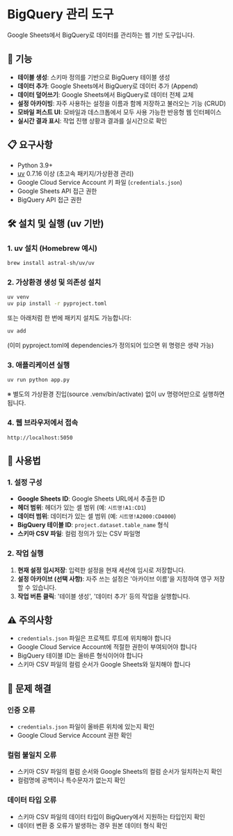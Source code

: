 # BigQuery 관리 도구

Google Sheets에서 BigQuery로 데이터를 관리하는 웹 기반 도구입니다.

## 🚀 기능

- **테이블 생성**: 스키마 정의를 기반으로 BigQuery 테이블 생성
- **데이터 추가**: Google Sheets에서 BigQuery로 데이터 추가 (Append)
- **데이터 덮어쓰기**: Google Sheets에서 BigQuery로 데이터 전체 교체
- **설정 아카이빙**: 자주 사용하는 설정을 이름과 함께 저장하고 불러오는 기능 (CRUD)
- **모바일 퍼스트 UI**: 모바일과 데스크톱에서 모두 사용 가능한 반응형 웹 인터페이스
- **실시간 결과 표시**: 작업 진행 상황과 결과를 실시간으로 확인

## 📋 요구사항

- Python 3.9+
- [uv](https://github.com/astral-sh/uv) 0.7.16 이상 (초고속 패키지/가상환경 관리)
- Google Cloud Service Account 키 파일 (`credentials.json`)
- Google Sheets API 접근 권한
- BigQuery API 접근 권한

## 🛠️ 설치 및 실행 (uv 기반)

### 1. uv 설치 (Homebrew 예시)
```bash
brew install astral-sh/uv/uv
```

### 2. 가상환경 생성 및 의존성 설치
```bash
uv venv
uv pip install -r pyproject.toml
```

또는 아래처럼 한 번에 패키지 설치도 가능합니다:
```bash
uv add
```
(이미 pyproject.toml에 dependencies가 정의되어 있으면 위 명령은 생략 가능)

### 3. 애플리케이션 실행
```bash
uv run python app.py
```

※ 별도의 가상환경 진입(source .venv/bin/activate) 없이 uv 명령어만으로 실행하면 됩니다.

### 4. 웹 브라우저에서 접속
```
http://localhost:5050
```

## 📝 사용법

### 1. 설정 구성
- **Google Sheets ID**: Google Sheets URL에서 추출한 ID
- **헤더 범위**: 헤더가 있는 셀 범위 (예: `시트명!A1:CD1`)
- **데이터 범위**: 데이터가 있는 셀 범위 (예: `시트명!A2000:CD4000`)
- **BigQuery 테이블 ID**: `project.dataset.table_name` 형식
- **스키마 CSV 파일**: 컬럼 정의가 있는 CSV 파일명

### 2. 작업 실행
1.  **현재 설정 임시저장**: 입력한 설정을 현재 세션에 임시로 저장합니다.
2.  **설정 아카이브 (선택 사항)**: 자주 쓰는 설정은 '아카이브 이름'을 지정하여 영구 저장할 수 있습니다.
3.  **작업 버튼 클릭**: '테이블 생성', '데이터 추가' 등의 작업을 실행합니다.


## ⚠️ 주의사항

- `credentials.json` 파일은 프로젝트 루트에 위치해야 합니다
- Google Cloud Service Account에 적절한 권한이 부여되어야 합니다
- BigQuery 테이블 ID는 올바른 형식이어야 합니다
- 스키마 CSV 파일의 컬럼 순서가 Google Sheets와 일치해야 합니다

## 🐛 문제 해결

### 인증 오류
- `credentials.json` 파일이 올바른 위치에 있는지 확인
- Google Cloud Service Account 권한 확인

### 컬럼 불일치 오류
- 스키마 CSV 파일의 컬럼 순서와 Google Sheets의 컬럼 순서가 일치하는지 확인
- 컬럼명에 공백이나 특수문자가 없는지 확인

### 데이터 타입 오류
- 스키마 CSV 파일의 데이터 타입이 BigQuery에서 지원하는 타입인지 확인
- 데이터 변환 중 오류가 발생하는 경우 원본 데이터 형식 확인 